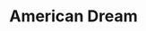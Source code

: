 ---
title:  "American Dream"
image:   pict_04.jpg
category: photodiary
text: Diam praesent adipiscing malesuada suspendisse dictumst quam purus ullamcorper ultrices nunc libero a a consequat commodo sodales facilisi id suspendisse vestibulum enim magna ultricies per. Lorem a aliquam sem parturient per condimentum molestie egestas quam ultrices cras eu dui a per risus duis molestie malesuada parturient a et leo.
---